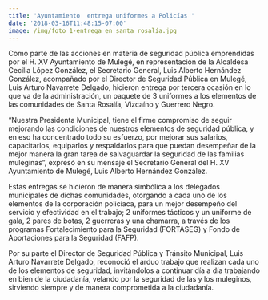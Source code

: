```yaml
---
title: 'Ayuntamiento  entrega uniformes a Policías '
date: '2018-03-16T11:48:15-07:00'
image: /img/foto 1-entrega en santa rosalía.jpg
---
```

Como parte de las acciones en materia de seguridad pública emprendidas por el H. XV Ayuntamiento de Mulegé, en representación de la Alcaldesa Cecilia López González, el Secretario General, Luis Alberto Hernández González, acompañado por el Director de Seguridad Pública en Mulegé, Luis Arturo Navarrete Delgado, hicieron entrega por tercera ocasión en lo que va de la administración, un paquete de 3 uniformes a los elementos de las comunidades de Santa Rosalía, Vizcaíno y Guerrero Negro.

“Nuestra Presidenta Municipal, tiene el firme compromiso de seguir mejorando las condiciones de nuestros elementos de seguridad pública, y en eso ha concentrado todo su esfuerzo, por mejorar sus salarios, capacitarlos, equiparlos y respaldarlos para que puedan desempeñar de la mejor manera la gran tarea de salvaguardar la seguridad de las familias muleginas”, expresó en su mensaje el Secretario General del H. XV Ayuntamiento de Mulegé, Luis Alberto Hernández González.

Estas entregas se hicieron de manera simbólica a los delegados municipales de dichas comunidades, otorgando a cada uno de los elementos de la corporación policíaca, para un mejor desempeño del servicio y efectividad en el trabajo; 2 uniformes tácticos y un uniforme de gala, 2 pares de botas, 2 guerreras y una chamarra, a través de los programas Fortalecimiento para la Seguridad (FORTASEG) y Fondo de Aportaciones para la Seguridad (FAFP).

Por su parte el Director de Seguridad Pública y Tránsito Municipal, Luis Arturo Navarrete Delgado, reconoció el arduo trabajo que realizan cada uno de los elementos de seguridad, invitándolos a continuar día a día trabajando en bien de la ciudadanía, velando por la seguridad de las y los muleginos, sirviendo siempre y de manera comprometida a la ciudadanía.
